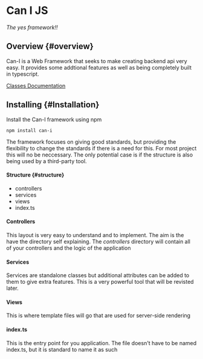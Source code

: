# Can I JS
*The yes framework!!*

## Overview {#overview}

Can-I is a Web Framework that seeks to make creating backend api very easy. 
It provides some addtional features as well as being completely built in typescript.

<div><a target="_blank" href="/classes/index.html">Classes Documentation</a></div>

## Installing {#Installation}

Install the Can-I framework using npm

```
npm install can-i
```


The framework focuses on giving good standards, but providing the flexibility to change the 
standards if there is a need for this. For most project this will no be neccessary.
The only potential case is if the structure is also being used by a third-party tool.

#### Structure {#structure}

- controllers
- services
- views
- index.ts


#### Controllers
This layout is very easy to understand and to implement. The aim is the have the directory self explaining.
The *controllers* directory will contain all of your controllers and the logic of the application

#### Services
Services are standalone classes but additional attributes can be added to them to give extra features. 
This is a very powerful tool that will be revisted later.

#### Views
This is where template files will go that are used for server-side rendering 


#### index.ts
This is the entry point for you application. The file doesn't have to be named index.ts, but it is
standard to name it as such
